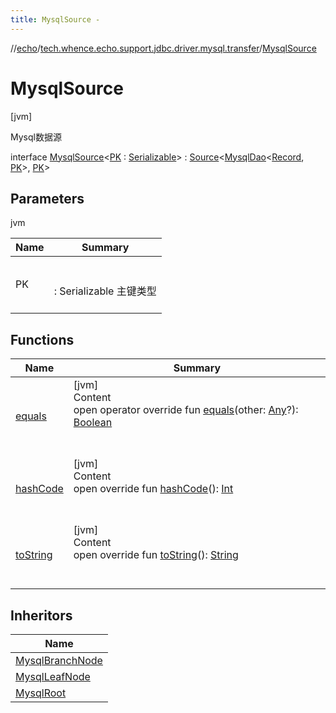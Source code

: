 ```yaml
---
title: MysqlSource -
---
```

//[echo](../../index.md)/[tech.whence.echo.support.jdbc.driver.mysql.transfer](../index.md)/[MysqlSource](index.md)



# MysqlSource  
 [jvm] 

Mysql数据源

interface [MysqlSource](index.md)<[PK](index.md) : [Serializable](https://docs.oracle.com/javase/8/docs/api/java/io/Serializable.html)> : [Source](../../tech.whence.echo.dal.transfer.source/-source/index.md)<[MysqlDao](../../tech.whence.echo.support.jdbc.driver.mysql/-mysql-dao/index.md)<[Record](../../tech.whence.echo.dal.entity/-record/index.md), [PK](index.md)>, [PK](index.md)>    


## Parameters  
  
jvm  
  
|  Name|  Summary| 
|---|---|
| PK| <br><br>: Serializable 主键类型<br><br>
  


## Functions  
  
|  Name|  Summary| 
|---|---|
| [equals](../../tech.whence.echo.webclient.response.exception/-response-unrecognized-exception/index.md#kotlin/Any/equals/#kotlin.Any?/PointingToDeclaration/)| [jvm]  <br>Content  <br>open operator override fun [equals](../../tech.whence.echo.webclient.response.exception/-response-unrecognized-exception/index.md#kotlin/Any/equals/#kotlin.Any?/PointingToDeclaration/)(other: [Any](https://kotlinlang.org/api/latest/jvm/stdlib/kotlin/-any/index.html)?): [Boolean](https://kotlinlang.org/api/latest/jvm/stdlib/kotlin/-boolean/index.html)  <br><br><br>
| [hashCode](../../tech.whence.echo.webclient.response.exception/-response-unrecognized-exception/index.md#kotlin/Any/hashCode/#/PointingToDeclaration/)| [jvm]  <br>Content  <br>open override fun [hashCode](../../tech.whence.echo.webclient.response.exception/-response-unrecognized-exception/index.md#kotlin/Any/hashCode/#/PointingToDeclaration/)(): [Int](https://kotlinlang.org/api/latest/jvm/stdlib/kotlin/-int/index.html)  <br><br><br>
| [toString](../../tech.whence.echo.webclient.response.exception/-response-unrecognized-exception/index.md#kotlin/Any/toString/#/PointingToDeclaration/)| [jvm]  <br>Content  <br>open override fun [toString](../../tech.whence.echo.webclient.response.exception/-response-unrecognized-exception/index.md#kotlin/Any/toString/#/PointingToDeclaration/)(): [String](https://kotlinlang.org/api/latest/jvm/stdlib/kotlin/-string/index.html)  <br><br><br>


## Inheritors  
  
|  Name| 
|---|
| [MysqlBranchNode](../-mysql-branch-node/index.md)
| [MysqlLeafNode](../-mysql-leaf-node/index.md)
| [MysqlRoot](../-mysql-root/index.md)

